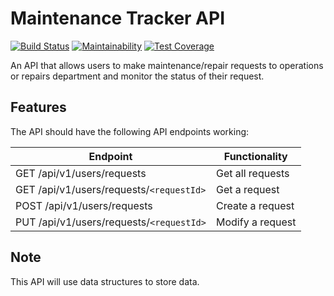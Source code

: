 # Maintenance Tracker API
[![Build Status](https://travis-ci.org/leni1/main-tracker-api.svg?branch=develop)](https://travis-ci.org/leni1/main-tracker-api/)
[![Maintainability](https://api.codeclimate.com/v1/badges/7b26ed0f64d520f1360f/maintainability)](https://codeclimate.com/github/leni1/main-tracker-api/maintainability)
[![Test Coverage](https://api.codeclimate.com/v1/badges/7b26ed0f64d520f1360f/test_coverage)](https://codeclimate.com/github/leni1/main-tracker-api/test_coverage)

An API that allows users to make maintenance/repair requests to operations or repairs department and monitor the status of their request.

## Features
The API should have the following API endpoints working:

Endpoint | Functionality
-------- | -------------
GET /api/v1/users/requests | Get all requests
GET /api/v1/users/requests/`<requestId>` | Get a request
POST /api/v1/users/requests | Create a request
PUT /api/v1/users/requests/`<requestId>` | Modify a request

## Note
This API will use data structures to store data.
